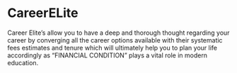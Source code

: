# CareerELite
Career Elite’s allow you to have a deep and thorough thought regarding your career by converging all the career options available with their systematic fees estimates and tenure which will ultimately help you to plan your life accordingly as “FINANCIAL CONDITION” plays a vital role in modern education.
